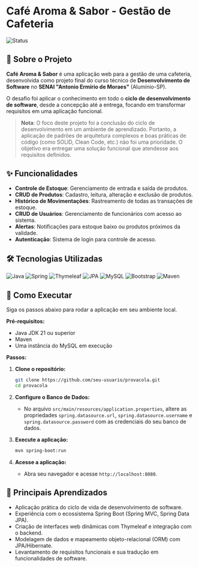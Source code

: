 # Café Aroma & Sabor - Gestão de Cafeteria

![Status](https://img.shields.io/badge/Status-Conclu%C3%ADdo-brightgreen)

## 📖 Sobre o Projeto

**Café Aroma & Sabor** é uma aplicação web para a gestão de uma cafeteria, desenvolvida como projeto final do curso técnico de **Desenvolvimento de Software** no **SENAI "Antonio Ermírio de Moraes"** (Alumínio-SP).

O desafio foi aplicar o conhecimento em todo o **ciclo de desenvolvimento de software**, desde a concepção até a entrega, focando em transformar requisitos em uma aplicação funcional.

> **Nota**: O foco deste projeto foi a conclusão do ciclo de desenvolvimento em um ambiente de aprendizado. Portanto, a aplicação de padrões de arquitetura complexos e boas práticas de código (como SOLID, Clean Code, etc.) não foi uma prioridade. O objetivo era entregar uma solução funcional que atendesse aos requisitos definidos.


## ✨ Funcionalidades

-   **Controle de Estoque**: Gerenciamento de entrada e saída de produtos.
-   **CRUD de Produtos**: Cadastro, leitura, alteração e exclusão de produtos.
-   **Histórico de Movimentações**: Rastreamento de todas as transações de estoque.
-   **CRUD de Usuários**: Gerenciamento de funcionários com acesso ao sistema.
-   **Alertas**: Notificações para estoque baixo ou produtos próximos da validade.
-   **Autenticação**: Sistema de login para controle de acesso.

## 🛠️ Tecnologias Utilizadas

![Java](https://img.shields.io/badge/Java-21-orange)
![Spring](https://img.shields.io/badge/Spring_Boot-3.5.6-green)
![Thymeleaf](https://img.shields.io/badge/Thymeleaf-3.5.6-darkgreen)
![JPA](https://img.shields.io/badge/JPA-Hibernate-orange)
![MySQL](https://img.shields.io/badge/MySQL-8.0-blue)
![Bootstrap](https://img.shields.io/badge/Bootstrap-5.3.3-purple)
![Maven](https://img.shields.io/badge/Maven-4.0-blue?logo=apache-maven)
## 🚀 Como Executar

Siga os passos abaixo para rodar a aplicação em seu ambiente local.

**Pré-requisitos:**

*   Java JDK 21 ou superior
*   Maven
*   Uma instância do MySQL em execução

**Passos:**

1.  **Clone o repositório:**
    ```bash
    git clone https://github.com/seu-usuario/provacola.git
    cd provacola
    ```

2.  **Configure o Banco de Dados:**
    *   No arquivo `src/main/resources/application.properties`, altere as propriedades `spring.datasource.url`, `spring.datasource.username` e `spring.datasource.password` com as credenciais do seu banco de dados.

3.  **Execute a aplicação:**
    ```bash
    mvn spring-boot:run
    ```

4.  **Acesse a aplicação:**
    *   Abra seu navegador e acesse `http://localhost:8080`.

## 🧠 Principais Aprendizados

-   Aplicação prática do ciclo de vida de desenvolvimento de software.
-   Experiência com o ecossistema Spring Boot (Spring MVC, Spring Data JPA).
-   Criação de interfaces web dinâmicas com Thymeleaf e integração com o backend.
-   Modelagem de dados e mapeamento objeto-relacional (ORM) com JPA/Hibernate.
-   Levantamento de requisitos funcionais e sua tradução em funcionalidades de software.
